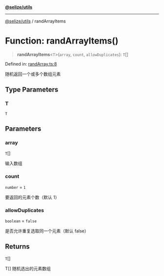 [**@selize/utils**](../README.md)

***

[@selize/utils](../globals.md) / randArrayItems

# Function: randArrayItems()

> **randArrayItems**\<`T`\>(`array`, `count`, `allowDuplicates`): `T`[]

Defined in: [randArray.ts:8](https://github.com/snroe/snet-utils/blob/main/src/modules/randArray.ts#L8)

随机返回一个或多个数组元素

## Type Parameters

### T

`T`

## Parameters

### array

`T`[]

输入数组

### count

`number` = `1`

要返回的元素个数（默认 1）

### allowDuplicates

`boolean` = `false`

是否允许重复选取同一个元素（默认 false）

## Returns

`T`[]

T[] 随机选出的元素数组
